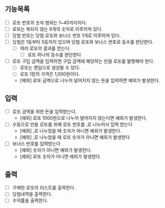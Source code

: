 ## 기능목록

- [ ] 로또 번호의 숫자 범위는 1~45까지이다.
- [ ] 로또는 복되지 않는 6개의 숫자로 이루어져 있다.
- [ ] 당첨 번호는 당첨 로또와 보너스 번호 1개로 이루어져 있다.
- [ ] 당첨은 1등부터 5등까지 있으며 당첨 로또와 보너스 번호로 등수를 판단한다.
  - [ ] 여러 로또의 결과를 얻는다. 
    - [ ] 로또 하나의 등수를 판단한다
- [ ] 로또 구입 금액을 입력하면 구입 금액에 해당하는 만큼 로또를 발행해야 한다.
  - [ ] 로또는 랜덤으로 생성될 수 있다. 
  - [ ] 로또 1장의 가격은 1,000원이다. 
  - [예외] 로또 금액으로 나누어 덜어지지 않는 돈을 입력하면 예외가 발생한다.


## 입력

- [ ] 로또 금액을 위한 돈을 입력받는다.
  - [예외] 로또 1000원으로 나누어 떨어지지 않는다면 예외가 발생한다.
- [ ] 수동으로 만들 로또를 위해 로또 번호를 ,로 나누어서 입력 받는다
  - [예외] ,로 나누었을 때 숫자가 아니면 예외가 발생한다.
  - [예외] ,로 나누었을 때 로또 숫자가 아니면 예외가 발생한다
- [ ] 보너스 번호를 입력받는다
  - [예외] 숫자가 아니면 예외가 발생한다.
  - [예외] 로또 숫자가 아니면 예외가 발생한다

## 출력

- [ ] 구매한 로또의 리스트를 출력한다.
- [ ] 당첨내역을 출력한다.
- [ ] 수익률을 출력한다.